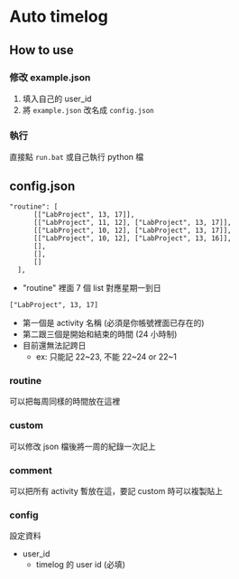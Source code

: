 # Auto timelog
## How to use
### 修改 example.json
1. 填入自己的 user_id
2. 將 `example.json` 改名成 `config.json`
### 執行
直接點 `run.bat` 或自己執行 python 檔

## config.json
```
"routine": [
      [["LabProject", 13, 17]],
      [["LabProject", 11, 12], ["LabProject", 13, 17]],
      [["LabProject", 10, 12], ["LabProject", 13, 17]],
      [["LabProject", 10, 12], ["LabProject", 13, 16]],
      [],
      [],
      []
  ], 
```
- "routine" 裡面 7 個 list 對應星期一到日

```
["LabProject", 13, 17]
```
- 第一個是 activity 名稱 (必須是你帳號裡面已存在的)
- 第二跟三個是開始和結束的時間 (24 小時制)
- 目前還無法記跨日
    - ex: 只能記 22\~23, 不能 22\~24 or 22\~1
### routine
可以把每周同樣的時間放在這裡
### custom
可以修改 json 檔後將一周的紀錄一次記上
### comment
可以把所有 activity 暫放在這，要記 custom 時可以複製貼上
### config
設定資料
- user_id
    - timelog 的 user id (必填)
